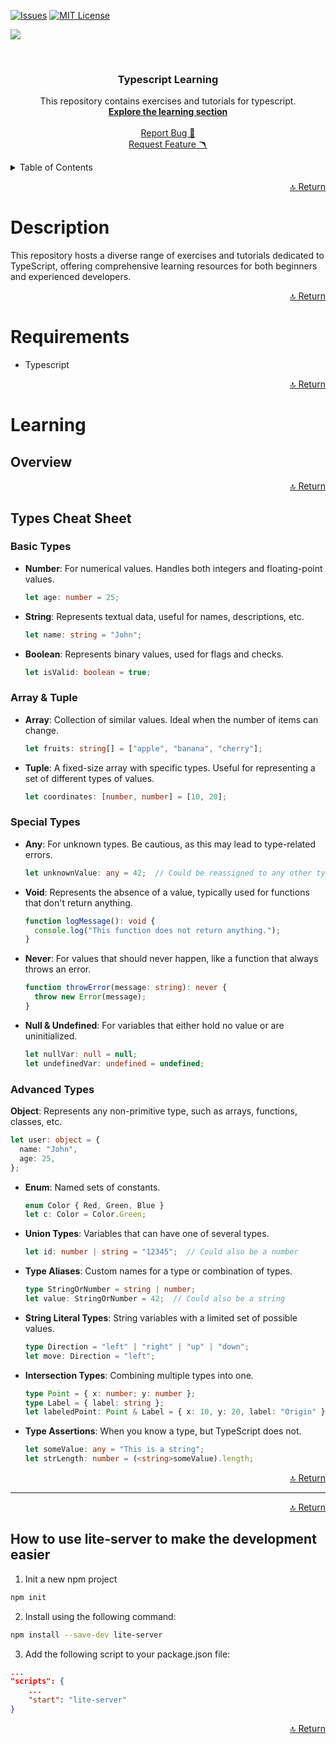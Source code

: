 [![Issues][issues-shield]][issues-url]
[![MIT License][license-shield]][license-url]

<!-- PROJECT LOGO -->
<img src="https://github.com/Matheus1714/exercises-for-typescript-courses/assets/39354089/9cb97e42-3507-4603-9958-d478ce609aa8">


<a id="readme-top"></a>

<br />
<div align="center">
  <h3 align="center">Typescript Learning</h3>
  <p align="center">
    This repository contains exercises and tutorials for typescript.  
    <br />
    <a href="#learning"><strong>Explore the learning section</strong></a>
    <br />
    <br />
    <a href="https://github.com/ArturAssisComp/exercises-for-typescript-courses/issues">Report Bug 🐛</a>
    <br/>
    <a href="https://github.com/ArturAssisComp/exercises-for-typescript-courses/issues">Request Feature 🪃</a>
  </p>
</div>

<!-- TABLE OF CONTENTS -->
<details>
  <summary>Table of Contents</summary>
  <ol>
    <li><a href="#description">Description</a></li>
    <li><a href="#requirements">Requirements</a></li>
    <li>
      <a href="#learning">Learning</a>
      <ul>
	<details>
          <summary>index</summary>
          <li><a href="#overview">Overview</a></li>
          <li><a href="#types-cheat-sheet">Types Cheat Sheet</a>
            <ul>
              <li><a href="#basic-types">Basic Types</a></li>
              <li><a href="#array-tuple">Array & Tuple</a></li>
              <li><a href="#special-types">Special Types</a></li>
              <li><a href="#advanced-types">Advanced Types</a></li>
            </ul>
          </li>
          <li><a href="#how-to-use-lite-server-to-make-the-development-easier">How to use lite-server to make the development easier</a></li>
	</details>
      </ul>
    </li>
  </ol>
</details>

<p align="right"><a href="#readme-top">🔝 Return</a></p>

# Description 

This repository hosts a diverse range of exercises and tutorials dedicated to TypeScript, offering comprehensive learning resources for both beginners and experienced developers.

<p align="right"><a href="#readme-top">🔝 Return</a></p>

# Requirements

* Typescript

<p align="right"><a href="#readme-top">🔝 Return</a></p>

# Learning 

## Overview

<p align="right"><a href="#readme-top">🔝 Return</a></p>


## Types Cheat Sheet

### Basic Types

- **Number**: For numerical values. Handles both integers and floating-point values.
  ```typescript
  let age: number = 25;
  ```

- **String**: Represents textual data, useful for names, descriptions, etc.
  ```typescript
  let name: string = "John";
  ```

- **Boolean**: Represents binary values, used for flags and checks.
  ```typescript
  let isValid: boolean = true;
  ```

### Array & Tuple

- **Array**: Collection of similar values. Ideal when the number of items can change.
  ```typescript
  let fruits: string[] = ["apple", "banana", "cherry"];
  ```

- **Tuple**: A fixed-size array with specific types. Useful for representing a set of different types of values.
  ```typescript
  let coordinates: [number, number] = [10, 20];
  ```

### Special Types

- **Any**: For unknown types. Be cautious, as this may lead to type-related errors.
  ```typescript
  let unknownValue: any = 42;  // Could be reassigned to any other type
  ```

- **Void**: Represents the absence of a value, typically used for functions that don't return anything.
  ```typescript
  function logMessage(): void {
    console.log("This function does not return anything.");
  }
  ```

- **Never**: For values that should never happen, like a function that always throws an error.
  ```typescript
  function throwError(message: string): never {
    throw new Error(message);
  }
  ```

- **Null & Undefined**: For variables that either hold no value or are uninitialized.
  ```typescript
  let nullVar: null = null;
  let undefinedVar: undefined = undefined;
  ```

### Advanced Types
  **Object**: Represents any non-primitive type, such as arrays, functions, classes, etc.
  ```typescript
  let user: object = {
    name: "John",
    age: 25,
  };
  ```

- **Enum**: Named sets of constants.
  ```typescript
  enum Color { Red, Green, Blue }
  let c: Color = Color.Green;
  ```

- **Union Types**: Variables that can have one of several types.
  ```typescript
  let id: number | string = "12345";  // Could also be a number
  ```

- **Type Aliases**: Custom names for a type or combination of types.
  ```typescript
  type StringOrNumber = string | number;
  let value: StringOrNumber = 42;  // Could also be a string
  ```

- **String Literal Types**: String variables with a limited set of possible values.
  ```typescript
  type Direction = "left" | "right" | "up" | "down";
  let move: Direction = "left";
  ```

- **Intersection Types**: Combining multiple types into one.
  ```typescript
  type Point = { x: number; y: number };
  type Label = { label: string };
  let labeledPoint: Point & Label = { x: 10, y: 20, label: "Origin" };
  ```

- **Type Assertions**: When you know a type, but TypeScript does not.
  ```typescript
  let someValue: any = "This is a string";
  let strLength: number = (<string>someValue).length;
  ```

<p align="right"><a href="#readme-top">🔝 Return</a></p>

---


<p align="right"><a href="#readme-top">🔝 Return</a></p>

## How to use lite-server to make the development easier

1. Init a new npm project

```bash
npm init
```

2. Install using the following command:

```bash
npm install --save-dev lite-server
```

3. Add the following script to your package.json file:

```json
...
"scripts": {
    ...
    "start": "lite-server"
}
```

<p align="right"><a href="#readme-top">🔝 Return</a></p>



[issues-shield]: https://img.shields.io/github/issues/ArturAssisComp/exercises-for-typescript-courses.svg?style=for-the-badge
[issues-url]: https://github.com/ArturAssisComp/exercises-for-typescript-courses/issues
[license-shield]: https://img.shields.io/github/license/ArturAssisComp/exercises-for-typescript-courses.svg?style=for-the-badge
[license-url]: https://github.com/ArturAssisComp/exercises-for-typescript-courses/blob/main/LICENSE.txt
